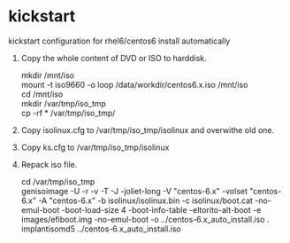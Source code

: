 # kickstart
kickstart configuration for rhel6/centos6 install automatically

1. Copy the whole content of DVD or ISO to harddisk.  

    mkdir /mnt/iso  
    mount -t iso9660 -o loop /data/workdir/centos6.x.iso /mnt/iso  
    cd /mnt/iso  
    mkdir /var/tmp/iso_tmp  
    cp -rf * /var/tmp/iso_tmp/  

2. Copy isolinux.cfg to /var/tmp/iso_tmp/isolinux and overwithe old one.  

3. Copy ks.cfg to /var/tmp/iso_tmp/isolinux  

4. Repack iso file.  

    cd /var/tmp/iso_tmp  
    genisoimage -U -r -v -T -J -joliet-long -V "centos-6.x" -volset "centos-6.x" -A "centos-6.x" -b isolinux/isolinux.bin -c isolinux/boot.cat -no-emul-boot -boot-load-size 4 -boot-info-table -eltorito-alt-boot -e images/efiboot.img -no-emul-boot -o ../centos-6.x_auto_install.iso .   
    implantisomd5 ../centos-6.x_auto_install.iso  
    

